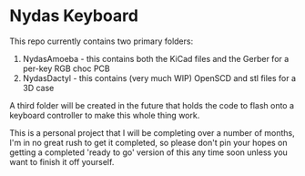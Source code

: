 # Nydas Keyboard

This repo currently contains two primary folders:

1. NydasAmoeba - this contains both the KiCad files and the Gerber for a per-key RGB choc PCB
2. NydasDactyl - this contains (very much WIP) OpenSCD and stl files for a 3D case

A third folder will be created in the future that holds the code to flash onto a keyboard controller to make this whole thing work.

This is a personal project that I will be completing over a number of months, I'm in no great rush to get it completed, so please don't pin your hopes on getting a completed 'ready to go' version of this any time soon unless you want to finish it off yourself.
